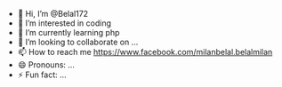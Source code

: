 - 👋 Hi, I’m @Belal172
- 👀 I’m interested in coding 
- 🌱 I’m currently learning php
- 💞️ I’m looking to collaborate on ...
- 📫 How to reach me https://www.facebook.com/milanbelal.belalmilan
- 😄 Pronouns: ...
- ⚡ Fun fact: ...

<!---
Belal172/Belal172 is a ✨ special ✨ repository because its `README.md` (this file) appears on your GitHub profile.
You can click the Preview link to take a look at your changes.
--->
